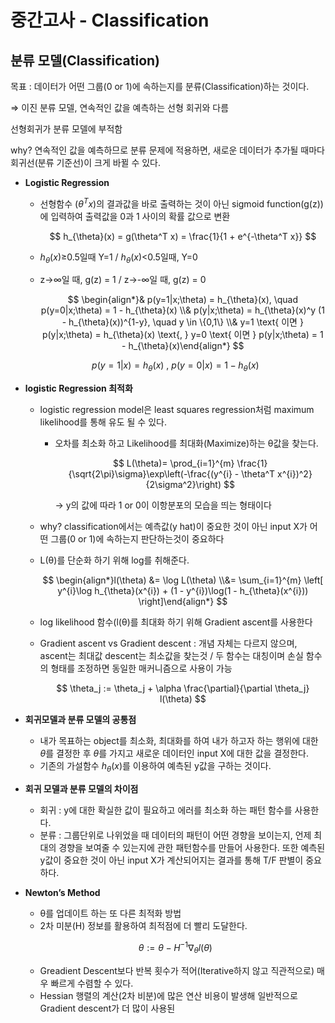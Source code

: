# 중간고사 - Classification

## 분류 모델(Classification)

목표 : 데이터가 어떤 그룹(0 or 1)에 속하는지를 분류(Classification)하는 것이다.

⇒ 이진 분류 모델, 연속적인 값을 예측하는 선형 회귀와 다름

선형회귀가 분류 모델에 부적함

why? 연속적인 값을 예측하므로 분류 문제에 적용하면, 새로운 데이터가 추가될 때마다 회귀선(분류 기준선)이 크게 바뀔 수 있다.

- **Logistic Regression**
    - 선형함수 ($\theta^Tx$)의 결과값을 바로 출력하는 것이 아닌 sigmoid function(g(z))에 입력하여 출력값을 0과 1 사이의 확률 값으로 변환
        
        $$
        h_{\theta}(x) = g(\theta^T x) = \frac{1}{1 + e^{-\theta^T x}}
        $$
        
    - $h_\theta(x)$≥0.5일때 Y=1 / $h_\theta(x)$<0.5일때, Y=0
    - z→∞일 때, g(z) = 1 / z→-∞일 때, g(z) = 0
        
        $$
        \begin{align*}& p(y=1|x;\theta) = h_{\theta}(x), \quad p(y=0|x;\theta) = 1 - h_{\theta}(x) \\& p(y|x;\theta) = h_{\theta}(x)^y (1 - h_{\theta}(x))^{1-y}, \quad y \in \{0,1\} \\& y=1 \text{ 이면 } p(y|x;\theta) = h_{\theta}(x) \text{, } y=0 \text{ 이면 } p(y|x;\theta) = 1 - h_{\theta}(x)\end{align*}
        $$
        
    
    $$
    p(y=1|x) = h_{\theta}(x) \text{ , } p(y=0|x) = 1 - h_{\theta}(x)
    $$
    
- **logistic Regression 최적화**
    - logistic regression model은 least squares regression처럼 maximum likelihood를 통해 유도 될 수 있다.
        - 오차를 최소화 하고 Likelihood를 최대화(Maximize)하는 θ값을 찾는다.
            
            $$
            L(\theta)= \prod_{i=1}^{m} \frac{1}{\sqrt{2\pi}\sigma}\exp\left(-\frac{(y^{i} - \theta^T x^{i})^2}{2\sigma^2}\right)
            $$
            
            → y의 값에 따라 1 or 0이 이항분포의 모습을 띄는 형태이다
            
    - why? classification에서는 예측값(y hat)이 중요한 것이 아닌 input X가 어떤 그룹(0 or 1)에 속하는지 판단하는것이 중요하다
    - L(θ)를 단순화 하기 위해 log를 취해준다.
        
        $$
        \begin{align*}l(\theta) &= \log L(\theta) \\&= \sum_{i=1}^{m} \left[ y^{i}\log h_{\theta}(x^{i}) + (1 - y^{i})\log(1 - h_{\theta}(x^{i})) \right]\end{align*}
        $$
        
    - log likelihood 함수(l(θ)를 최대화 하기 위해 Gradient ascent를 사용한다
    - Gradient ascent vs Gradient descent : 개념 자체는 다르지 않으며, ascent는 최대값 descent는 최소값을 찾는것 / 두 함수는 대칭이며 손실 함수의 형태를 조정하면 동일한 매커니즘으로 사용이 가능
        
        $$
        \theta_j := \theta_j + \alpha \frac{\partial}{\partial \theta_j} l(\theta)
        $$
        
- **회귀모델과 분류 모델의 공통점**
    - 내가 목표하는 object를 최소화, 최대화를 하여 내가 하고자 하는 행위에 대한 $\theta$를 결정한 후 $\theta$를 가지고 새로운 데이터인 input X에 대한 값을 결정한다.
    - 기존의 가설함수 $h_\theta(x)$를 이용하여 예측된 y값을 구하는 것이다.
- **회귀 모델과 분류 모델의 차이점**
    - 회귀 : y에 대한 확실한 값이 필요하고 에러를 최소화 하는 패턴 함수를 사용한다.
    - 분류 : 그룹단위로 나위었을 때 데이터의 패턴이 어떤 경향을 보이는지, 언제 최대의 경향을 보여줄 수 있는지에 관한 패턴함수를 만들어 사용한다. 또한 예측된 y값이 중요한 것이 아닌 input X가 계산되어지는 결과를 통해 T/F 판별이 중요하다.

- **Newton’s Method**
    - θ를 업데이트 하는 또 다른 최적화 방법
    - 2차 미분(H) 정보를 활용하여 최적점에 더 빨리 도달한다.
    
    $$
    \theta := \theta - H^{-1} \nabla_{\theta} l(\theta)
    $$
    
    - Greadient Descent보다 반복 횟수가 적어(Iterative하지 않고 직관적으로) 매우 빠르게 수렴할 수 있다.
    - Hessian 행렬의 계산(2차 비분)에 많은 연산 비용이 발생해 일반적으로 Gradient descent가 더 많이 사용된